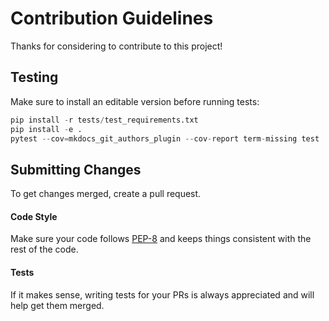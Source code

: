 # Contribution Guidelines

Thanks for considering to contribute to this project!

## Testing

Make sure to install an editable version before running tests:

```python
pip install -r tests/test_requirements.txt
pip install -e .
pytest --cov=mkdocs_git_authors_plugin --cov-report term-missing test 
```

## Submitting Changes

To get changes merged, create a pull request. 

#### Code Style

Make sure your code follows [PEP-8](https://www.python.org/dev/peps/pep-0008/) and keeps things consistent with the rest of the code. 

#### Tests

If it makes sense, writing tests for your PRs is always appreciated and will help get them merged.
